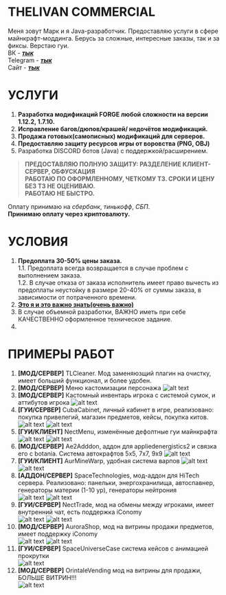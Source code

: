 # THELIVAN COMMERCIAL
Меня зовут Марк и я Java-разработчик. Предоставляю услуги в сфере майнкрафт-моддинга.
Берусь за сложные, интересные заказы, так и за фиксы. Верстаю гуи. <br>
ВК - [***тык***](https://vk.com/badcodemylife) <br>
Telegram -  [***тык***](https://t.me/thelivan) <br>
Сайт -  [***тык***](https://thelivan.ru)

# УСЛУГИ
1. __Разработка модификаций FORGE любой сложности на версии 1.12.2, 1.7.10.__
2. __Исправление багов/дюпов/крашей/ недочётов модификаций.__
3. __Продажа готовых(самописных) модификаций для серверов.__
4. __Предоставляю защиту ресурсов игры от воровства (PNG, OBJ)__
5. Разработка DISCORD ботов (Java) с поддержкой/расширением.

>__ПРЕДОСТАВЛЯЮ ПОЛНУЮ ЗАЩИТУ: РАЗДЕЛЕНИЕ КЛИЕНТ-СЕРВЕР, ОБФУСКАЦИЯ__ <br>
__РАБОТАЮ ПО ОФОРМЛЕННОМУ, ЧЕТКОМУ ТЗ. СРОКИ И ЦЕНУ БЕЗ ТЗ НЕ ОЦЕНИВАЮ. <br>РАБОТАЮ НЕ БЫСТРО.__

Оплату принимаю на _сбербанк_, _тинькофф_, _СБП_.<br>
__Принимаю оплату через криптовалюту.__

# УСЛОВИЯ
1. __Предоплата 30-50% цены заказа.__ <br> 1.1. Предоплата всегда возвращается в случае проблем с выполнением заказа.  <br> 1.2. В случае отказа от заказа исполнитель имеет право вычесть из предоплаты неустойку в размере 20-40% от суммы заказа, в зависимости от потраченного времени.
2. [__Это я и это важно знать(очень важно)__ ](https://antislang.ru/wp-content/uploads/%D0%B4%D0%B5%D0%B4%D0%BB%D0%B0%D0%B9%D0%BD-1.jpg)
3. В случае объемной разработки, ВАЖНО иметь при себе КАЧЕСТВЕННО оформленное техническое задание.
4. 
# ПРИМЕРЫ РАБОТ
1. __[МОД/CЕРВЕР]__ TLCleaner. Мод заменяюзщий плагин на очистку, имеет больший функционал, и более удобен.
2. __[МОД/CЕРВЕР]__ Меню кастомизации персонажа ![alt text](screenshots/cust.jpg "Кастомизация")
2. __[МОД/CЕРВЕР]__ Кастомный инвентарь игрока c системой сумок, и аттибутов игрока ![alt text](screenshots/inventory.png "Инвентарь")
3. __[ГУИ/CЕРВЕР]__ CubaCabinet, личный кабинет в игре, реализовано: покупка привелегий, магазин предметов, кейсы, покупка китов. <br>
![alt text](screenshots/lk1.png "Личный кабинет")
![alt text](screenshots/lk2.png "Личный кабинет")
4. __[ГУИ/КЛИЕНТ]__ NectMenu, изменённые дефолтные гуи майнкрафта
![alt text](screenshots/menu1.jpg "MainMenu")
![alt text](screenshots/menu2.png "IngameMenu")
4. __[МОД/CЕРВЕР]__ Ae2Adddon, аддон для appliedenergistics2 и связка его с botania. Система автокрафтов 5x5, 7x7, 9x9
![alt text](screenshots/apAddon.png "Меню")
5. __[ГУИ/КЛИЕНТ]__ AurMineWarp, удобная система варпов
![alt text](screenshots/warp1.png "Меню")
![alt text](screenshots/warp2.png "Создание варпа")
6. __[АДДОН/СЕРВЕР]__ SpaceTechnologies, мод-аддон для HiTech сервера. Реализовано: панельки, энергохранилища, автоспавнер, генераторы материи (1-10 ур), генераторы нейтрония <br>
![alt text](screenshots/spawner.png "Spawner")
![alt text](screenshots/st.png "")
7. __[ГУИ/CЕРВЕР]__ NectTrade, мод на обмены между игроками, имеет внутренний чат, есть поддержка iConomy <br>
![alt text](screenshots/tradeN.png "Уведомление")
![alt text](screenshots/trade.png "Сама гуи")
8. __[МОД/CЕРВЕР]__ AuroraShop, мод на витрины продажи предметов, имеет поддержку iConomy <br>
![alt text](screenshots/mg.png "Управление магазином")
![alt text](screenshots/mg1.png "Покупка предмета")
9. __[ГУИ/CЕРВЕР]__ SpaceUniverseCase система кейсов с анимацией прокрутки <br>
![alt text](screenshots/cases1.png "Выбор кейса")
10. __[МОД/CЕРВЕР]__ OrintaleVending мод на витрины для продажи, БОЛЬШЕ ВИТРИН!!! <br>
![alt text](screenshots/tlvending.png "Магазин Orintale")
